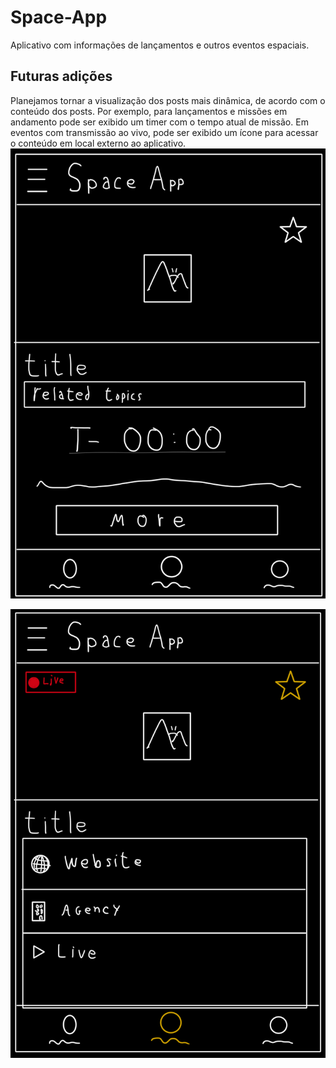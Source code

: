 # Space-App
Aplicativo com informações de lançamentos e outros eventos espaciais.

## Futuras adições
Planejamos tornar a visualização dos posts mais dinâmica, de acordo com o conteúdo dos posts. Por exemplo, para lançamentos e missões em andamento pode ser exibido um timer com o tempo atual de missão. Em eventos com transmissão ao vivo, pode ser exibido um ícone para acessar o conteúdo em local externo ao aplicativo.
![Tela de conteúdo dinâmico](.github_assets\content.jpg)


![Tela com drop sheet e indicador de live](.github_assets\live.jpg)